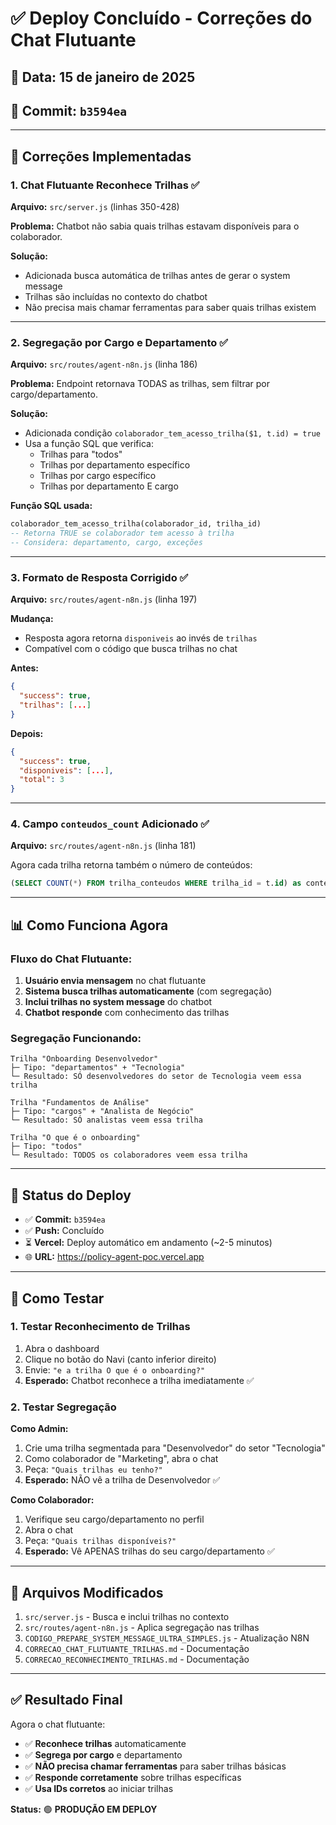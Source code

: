 # ✅ Deploy Concluído - Correções do Chat Flutuante

## 📅 Data: 15 de janeiro de 2025
## 🔄 Commit: `b3594ea`

---

## 🎯 Correções Implementadas

### 1. **Chat Flutuante Reconhece Trilhas** ✅
**Arquivo:** `src/server.js` (linhas 350-428)

**Problema:** Chatbot não sabia quais trilhas estavam disponíveis para o colaborador.

**Solução:** 
- Adicionada busca automática de trilhas antes de gerar o system message
- Trilhas são incluídas no contexto do chatbot
- Não precisa mais chamar ferramentas para saber quais trilhas existem

---

### 2. **Segregação por Cargo e Departamento** ✅
**Arquivo:** `src/routes/agent-n8n.js` (linha 186)

**Problema:** Endpoint retornava TODAS as trilhas, sem filtrar por cargo/departamento.

**Solução:**
- Adicionada condição `colaborador_tem_acesso_trilha($1, t.id) = true`
- Usa a função SQL que verifica:
  - Trilhas para "todos"
  - Trilhas por departamento específico
  - Trilhas por cargo específico
  - Trilhas por departamento E cargo

**Função SQL usada:**
```sql
colaborador_tem_acesso_trilha(colaborador_id, trilha_id)
-- Retorna TRUE se colaborador tem acesso à trilha
-- Considera: departamento, cargo, exceções
```

---

### 3. **Formato de Resposta Corrigido** ✅
**Arquivo:** `src/routes/agent-n8n.js` (linha 197)

**Mudança:**
- Resposta agora retorna `disponiveis` ao invés de `trilhas`
- Compatível com o código que busca trilhas no chat

**Antes:**
```json
{
  "success": true,
  "trilhas": [...]
}
```

**Depois:**
```json
{
  "success": true,
  "disponiveis": [...],
  "total": 3
}
```

---

### 4. **Campo `conteudos_count` Adicionado** ✅
**Arquivo:** `src/routes/agent-n8n.js` (linha 181)

Agora cada trilha retorna também o número de conteúdos:
```sql
(SELECT COUNT(*) FROM trilha_conteudos WHERE trilha_id = t.id) as conteudos_count
```

---

## 📊 Como Funciona Agora

### **Fluxo do Chat Flutuante:**

1. **Usuário envia mensagem** no chat flutuante
2. **Sistema busca trilhas automaticamente** (com segregação)
3. **Inclui trilhas no system message** do chatbot
4. **Chatbot responde** com conhecimento das trilhas

### **Segregação Funcionando:**

```
Trilha "Onboarding Desenvolvedor"
├─ Tipo: "departamentos" + "Tecnologia"
└─ Resultado: SÓ desenvolvedores do setor de Tecnologia veem essa trilha

Trilha "Fundamentos de Análise"  
├─ Tipo: "cargos" + "Analista de Negócio"
└─ Resultado: SÓ analistas veem essa trilha

Trilha "O que é o onboarding"
├─ Tipo: "todos"
└─ Resultado: TODOS os colaboradores veem essa trilha
```

---

## 🚀 Status do Deploy

- ✅ **Commit:** `b3594ea`
- ✅ **Push:** Concluído
- ⏳ **Vercel:** Deploy automático em andamento (~2-5 minutos)
- 🌐 **URL:** https://policy-agent-poc.vercel.app

---

## 🧪 Como Testar

### **1. Testar Reconhecimento de Trilhas**

1. Abra o dashboard
2. Clique no botão do Navi (canto inferior direito)
3. Envie: `"e a trilha O que é o onboarding?"`
4. **Esperado:** Chatbot reconhece a trilha imediatamente ✅

### **2. Testar Segregação**

**Como Admin:**
1. Crie uma trilha segmentada para "Desenvolvedor" do setor "Tecnologia"
2. Como colaborador de "Marketing", abra o chat
3. Peça: `"Quais trilhas eu tenho?"`
4. **Esperado:** NÃO vê a trilha de Desenvolvedor ✅

**Como Colaborador:**
1. Verifique seu cargo/departamento no perfil
2. Abra o chat
3. Peça: `"Quais trilhas disponíveis?"`
4. **Esperado:** Vê APENAS trilhas do seu cargo/departamento ✅

---

## 📝 Arquivos Modificados

1. `src/server.js` - Busca e inclui trilhas no contexto
2. `src/routes/agent-n8n.js` - Aplica segregação nas trilhas
3. `CODIGO_PREPARE_SYSTEM_MESSAGE_ULTRA_SIMPLES.js` - Atualização N8N
4. `CORRECAO_CHAT_FLUTUANTE_TRILHAS.md` - Documentação
5. `CORRECAO_RECONHECIMENTO_TRILHAS.md` - Documentação

---

## ✅ Resultado Final

Agora o chat flutuante:
- ✅ **Reconhece trilhas** automaticamente
- ✅ **Segrega por cargo** e departamento
- ✅ **NÃO precisa chamar ferramentas** para saber trilhas básicas
- ✅ **Responde corretamente** sobre trilhas específicas
- ✅ **Usa IDs corretos** ao iniciar trilhas

**Status:** 🟢 **PRODUÇÃO EM DEPLOY**

